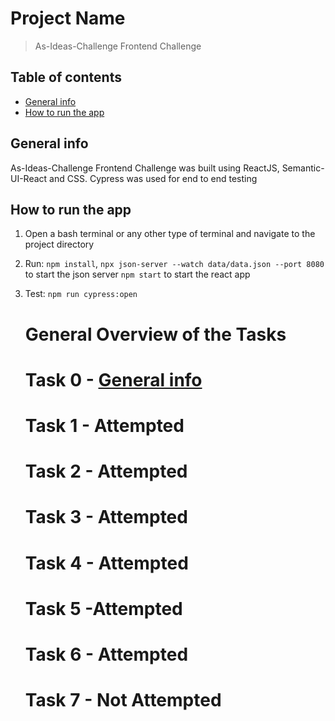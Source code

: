 # Project Name

> As-Ideas-Challenge Frontend Challenge

## Table of contents

- [General info](#general-info)
- [How to run the app](#How-to-run-the-app)

## General info

As-Ideas-Challenge Frontend Challenge was built using ReactJS, Semantic-UI-React and CSS. Cypress was used for end to end testing

## How to run the app

1. Open a bash terminal or any other type of terminal and navigate to the project directory

2. Run:
   `npm install`,
   `npx json-server --watch data/data.json --port 8080` to start the json server
   `npm start` to start the react app
3. Test:
   `npm run cypress:open`

   # General Overview of the Tasks

   # Task 0 - [General info](https://github.com/ogbeche77/ubiquitous-memory/blob/master/AboutMe.md)

   # Task 1 - Attempted

   # Task 2 - Attempted

   # Task 3 - Attempted

   # Task 4 - Attempted

   # Task 5 -Attempted

   # Task 6 - Attempted

   # Task 7 - Not Attempted
